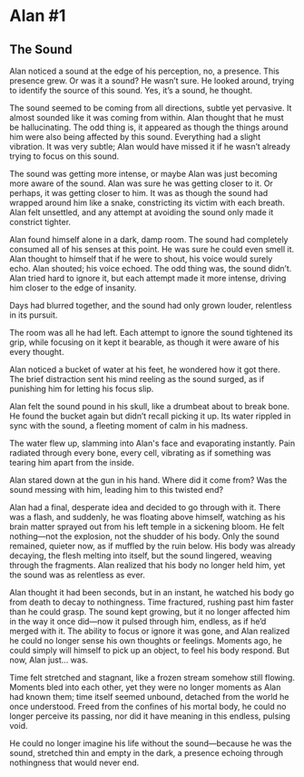 # Alan #1
## The Sound

Alan noticed a sound at the edge of his perception, no, a presence. This
presence grew. Or was it a sound? He wasn’t sure. He looked around, trying to
identify the source of this sound. Yes, it’s a sound, he thought.

The sound seemed to be coming from all directions, subtle yet pervasive. It
almost sounded like it was coming from within. Alan thought that he must be
hallucinating. The odd thing is, it appeared as though the things around him
were also being affected by this sound. Everything had a slight vibration. It
was very subtle; Alan would have missed it if he wasn’t already trying to focus
on this sound.

The sound was getting more intense, or maybe Alan was just becoming more aware
of the sound. Alan was sure he was getting closer to it. Or perhaps, it was
getting closer to him. It was as though the sound had wrapped around him like a
snake, constricting its victim with each breath. Alan felt unsettled, and any
attempt at avoiding the sound only made it constrict tighter.

Alan found himself alone in a dark, damp room. The sound had completely consumed
all of his senses at this point. He was sure he could even smell it. Alan
thought to himself that if he were to shout, his voice would surely echo. Alan
shouted; his voice echoed. The odd thing was, the sound didn’t. Alan tried hard
to ignore it, but each attempt made it more intense, driving him closer to the
edge of insanity.

Days had blurred together, and the sound had only grown louder, relentless in
its pursuit.

The room was all he had left. Each attempt to ignore the sound tightened its
grip, while focusing on it kept it bearable, as though it were aware of his
every thought.

Alan noticed a bucket of water at his feet, he wondered how it got there. The
brief distraction sent his mind reeling as the sound surged, as if punishing him
for letting his focus slip.

Alan felt the sound pound in his skull, like a drumbeat about to break bone. He
found the bucket again but didn’t recall picking it up. Its water rippled in
sync with the sound, a fleeting moment of calm in his madness.

The water flew up, slamming into Alan's face and evaporating instantly. Pain
radiated through every bone, every cell, vibrating as if something was tearing
him apart from the inside.

Alan stared down at the gun in his hand. Where did it come from? Was the sound
messing with him, leading him to this twisted end?

Alan had a final, desperate idea and decided to go through with it. There was a
flash, and suddenly, he was floating above himself, watching as his brain matter
sprayed out from his left temple in a sickening bloom. He felt nothing—not the
explosion, not the shudder of his body. Only the sound remained, quieter now, as
if muffled by the ruin below. His body was already decaying, the flesh melting
into itself, but the sound lingered, weaving through the fragments. Alan
realized that his body no longer held him, yet the sound was as relentless as
ever.

Alan thought it had been seconds, but in an instant, he watched his body go from
death to decay to nothingness. Time fractured, rushing past him faster than he
could grasp. The sound kept growing, but it no longer affected him in the way it
once did—now it pulsed through him, endless, as if he’d merged with it. The
ability to focus or ignore it was gone, and Alan realized he could no longer
sense his own thoughts or feelings. Moments ago, he could simply will himself to
pick up an object, to feel his body respond. But now, Alan just… was.

Time felt stretched and stagnant, like a frozen stream somehow still flowing.
Moments bled into each other, yet they were no longer moments as Alan had known
them; time itself seemed unbound, detached from the world he once understood.
Freed from the confines of his mortal body, he could no longer perceive its
passing, nor did it have meaning in this endless, pulsing void.

He could no longer imagine his life without the sound—because he was the sound,
stretched thin and empty in the dark, a presence echoing through nothingness
that would never end.
